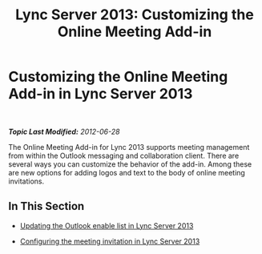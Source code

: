 ﻿---
title: 'Lync Server 2013: Customizing the Online Meeting Add-in'
TOCTitle: Customizing the Online Meeting Add-in
ms:assetid: 0fbf298f-7182-4a06-a2da-94ddbbc3db7e
ms:mtpsurl: https://technet.microsoft.com/en-us/library/JJ204674(v=OCS.15)
ms:contentKeyID: 48183424
ms.date: 07/23/2014
mtps_version: v=OCS.15
---

<div data-xmlns="http://www.w3.org/1999/xhtml">

<div class="topic" data-xmlns="http://www.w3.org/1999/xhtml" data-msxsl="urn:schemas-microsoft-com:xslt" data-cs="http://msdn.microsoft.com/en-us/">

<div data-asp="http://msdn2.microsoft.com/asp">

# Customizing the Online Meeting Add-in in Lync Server 2013

</div>

<div id="mainSection">

<div id="mainBody">

<span> </span>

_**Topic Last Modified:** 2012-06-28_

The Online Meeting Add-in for Lync 2013 supports meeting management from within the Outlook messaging and collaboration client. There are several ways you can customize the behavior of the add-in. Among these are new options for adding logos and text to the body of online meeting invitations.

<div>

## In This Section

  - [Updating the Outlook enable list in Lync Server 2013](lync-server-2013-updating-the-outlook-enable-list.md)

  - [Configuring the meeting invitation in Lync Server 2013](lync-server-2013-configuring-the-meeting-invitation.md)

</div>

</div>

<span> </span>

</div>

</div>

</div>

